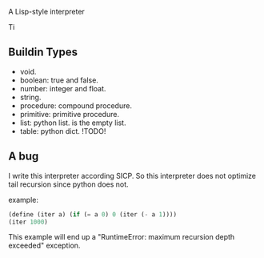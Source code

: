 A Lisp-style interpreter

Ti

Buildin Types
--------------
* void.
* boolean: true and false.
* number: integer and float.
* string.
* procedure: compound procedure.
* primitive: primitive procedure.
* list: python list. <nil> is the empty list.
* table: python dict. !TODO!


A bug
------
I write this interpreter according SICP.
So this interpreter does not optimize tail recursion since python does not.

example:

```scheme
(define (iter a) (if (= a 0) 0 (iter (- a 1))))
(iter 1000)
```

This example will end up a "RuntimeError: maximum recursion depth exceeded" exception.
